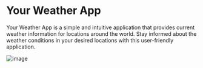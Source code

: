 # Your Weather App

Your Weather App is a simple and intuitive application that provides current weather information for locations around the world. Stay informed about the weather conditions in your desired locations with this user-friendly application.

![image](https://github.com/kunalpaliwal13/frontend-mini-projects/assets/143526414/d0103e0a-dfbb-4666-9b78-36511afff4e9)

